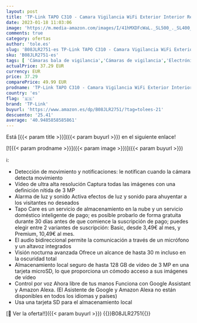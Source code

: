```yaml
---
layout: post
title: 'TP-Link TAPO C310 - Camara Vigilancia WiFi Exterior Interior Resolución 3MP  IP66 con Visión Nocturna  Detección de Movimiento y Alarma Instantánea  Control con App IOS  Android  Compatible con Alexa'
date: 2023-01-18 11:03:06
image: 'https://m.media-amazon.com/images/I/41hMXDFcWaL._SL500_._SL400_.jpg'
comments: true
category: ofertas
author: 'tole.es'
slug: 'B08JLR2751-es TP-Link TAPO C310 - Camara Vigilancia WiFi Exterior...'
sku: 'B08JLR2751-es'
tags: [ 'Cámaras bala de vigilancia','Cámaras de vigilancia','Electrónica','Fotografía y videocámaras','android','tp-link','🇪🇸', ]
actualPrice: 37.29 EUR
currency: EUR
price: 37.29
comparePrice: 49.99 EUR
prodname: 'TP-Link TAPO C310 - Camara Vigilancia WiFi Exterior Interior Resolución 3MP  IP66 con Visión Nocturna  Detección de Movimiento y Alarma Instantánea  Control con App IOS  Android  Compatible con Alexa'
country: 'es'
flag: '🇪🇸'
brand: 'TP-Link'
buyurl: 'https://www.amazon.es/dp/B08JLR2751/?tag=tolees-21'
descuento: '25.41'
average: '40.9485858585861'
---
```


Está [{{< param title >}}]({{< param buyurl >}}) en el siguiente enlace!

[![{{< param prodname >}}]({{< param image >}})]({{< param buyurl >}})

ℹ️:

- Detección de movimiento y notificaciones: le notifican cuando la cámara detecta movimiento
- Vídeo de ultra alta resolución Captura todas las imágenes con una definición nítida de 3 MP
- Alarma de luz y sonido Activa efectos de luz y sonido para ahuyentar a los visitantes no deseados
- Tapo Care es un servicio de almacenamiento en la nube y un servicio doméstico inteligente de pago; es posible probarlo de forma gratuita durante 30 días antes de que comience la suscripción de pago; puedes elegir entre 2 variantes de suscripción: Basic, desde 3,49€ al mes, y Premium, 10,49€ al mes.
- El audio bidireccional permite la comunicación a través de un micrófono y un altavoz integrados
- Visión nocturna avanzada Ofrece un alcance de hasta 30 m incluso en la oscuridad total
- Almacenamiento local seguro de hasta 128 GB de vídeo de 3 MP en una tarjeta microSD, lo que proporciona un cómodo acceso a sus imágenes de vídeo
- Control por voz Ahora libre de tus manos Funciona con Google Assistant y Amazon Alexa. (El Asistente de Google y Amazon Alexa no están disponibles en todos los idiomas y países)
- Usa una tarjeta SD para el almacenamiento local

[🛒 Ver la oferta!!]({{< param buyurl >}})
{{<world>}}B08JLR2751{{</world>}}
